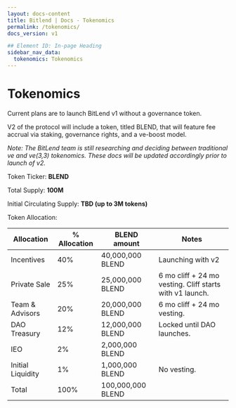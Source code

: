 ```yaml
---
layout: docs-content
title: Bitlend | Docs - Tokenomics
permalink: /tokenomics/
docs_version: v1

## Element ID: In-page Heading
sidebar_nav_data:
  tokenomics: Tokenomics
---
```


# Tokenomics

Current plans are to launch BitLend v1 without a governance token.

V2 of the protocol will include a token, titled BLEND, that will feature fee accrual via staking, governance rights, and a ve-boost model.

_Note: The BitLend team is still researching and deciding between traditional ve and ve(3,3) tokenomics. These docs will be updated accordingly prior to launch of v2._&#x20;

Token Ticker: **BLEND**&#x20;

Total Supply: **100M**

&#x20;Initial Circulating Supply: **TBD (up to 3M tokens)**&#x20;

Token Allocation:

| Allocation        | % Allocation | BLEND amount      | Notes                                                    |
| ----------------- | ------------ | ----------------- | -------------------------------------------------------- |
| Incentives        | 40%          | 40,000,000 BLEND  | Launching with v2                                        |
| Private Sale      | 25%          | 25,000,000 BLEND  | 6 mo cliff + 24 mo vesting. Cliff starts with v1 launch. |
| Team & Advisors   | 20%          | 20,000,000 BLEND  | 6 mo cliff + 24 mo vesting.                              |
| DAO Treasury      | 12%          | 12,000,000 BLEND  | Locked until DAO launches.                               |
| IEO               | 2%           | 2,000,000 BLEND   |                                                          |
| Initial Liquidity | 1%           | 1,000,000 BLEND   | No vesting.                                              |
| Total             | 100%         | 100,000,000 BLEND |                                                          |

